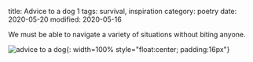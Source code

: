 title: Advice to a dog 1
tags: survival, inspiration
category: poetry 
date: 2020-05-20
modified: 2020-05-16

We must be able to navigate a variety of situations without biting anyone.

![advice to a dog]({static}/images/advicetoadog1.png){: width=100% style="float:center; padding:16px"}    
